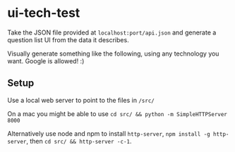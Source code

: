 # ui-tech-test

Take the JSON file provided at `localhost:port/api.json` and generate a question list UI from the data it describes.

Visually generate something like the following, using any technology you want. Google is allowed! :)

## Setup
Use a local web server to point to the files in `/src/`

On a mac you might be able to use `cd src/ && python -m SimpleHTTPServer 8000`

Alternatively use node and npm to install `http-server`, `npm install -g http-server`, then `cd src/ && http-server -c-1`.
